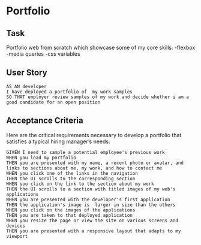 # Portfolio

## Task
Portfolio web from scratch which showcase some of my core skills:
-flexbox
-media queries
-css variables


## User Story

```
AS AN developer
I have deployed a portfolio of  my work samples
SO THAT employer review samples of my work and decide whether i am a good candidate for an open position 
```


## Acceptance Criteria

Here are the critical requirements necessary to develop a portfolio that satisfies a typical hiring manager’s needs:

```
GIVEN I need to sample a potential employee's previous work
WHEN you load my portfolio
THEN you are presented with my name, a recent photo or avatar, and links to sections about me, my work, and how to contact me
WHEN you click one of the links in the navigation
THEN the UI scrolls to the corresponding section
WHEN you click on the link to the section about my work
THEN the UI scrolls to a section with titled images of my web's applications
WHEN you are presented with the developer's first application
THEN the application's image is  larger in size than the others
WHEN you click on the images of the applications
THEN you are taken to that deployed application
WHEN you resize the page or view the site on various screens and devices
THEN you are presented with a responsive layout that adapts to my viewport
```








